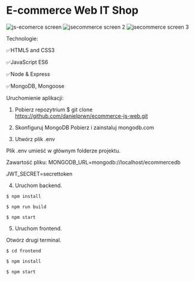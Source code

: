 # E-commerce Web IT Shop

![js-ecomerce screen](https://user-images.githubusercontent.com/92208474/165043290-88a25661-7091-44f9-9416-66c396ca33b5.png)
![jsecommerce screen 2](https://user-images.githubusercontent.com/92208474/165043330-a3406ae0-0be9-4ef2-8ee0-d17447e27a76.png)
![jsecommerce screen 3](https://user-images.githubusercontent.com/92208474/165043338-09e4c727-65ea-42aa-98f6-f36d761bd7ab.png)

Technologie:

✅HTML5 and CSS3

✅JavaScript ES6

✅Node & Express

✅MongoDB, Mongoose

Uruchomienie aplikacji:

1. Pobierz repozytrium
$ git clone https://github.com/danielprwn/ecommerce-js-web.git

2. Skonfiguruj MongoDB
Pobierz i zainstaluj mongodb.com

3. Utwórz plik .env

Plik .env umieść w głównym folderze projektu.

Zawartość pliku:
MONGODB_URL=mongodb://localhost/ecommercedb

JWT_SECRET=secrettoken



4. Uruchom backend.

`$ npm install `

`$ npm run build`

`$ npm start`


5. Uruchom frontend.

Otwórz drugi terminal. 

`$ cd frontend`

`$ npm install`

`$ npm start`



